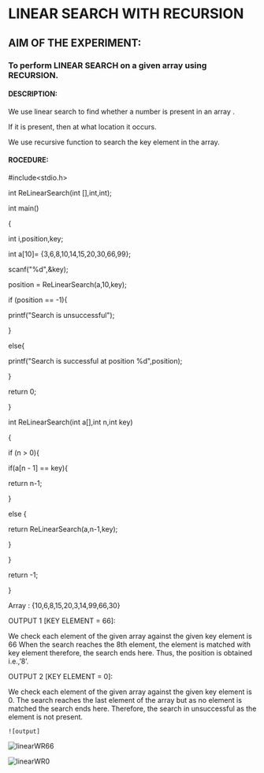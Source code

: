 
#	LINEAR SEARCH WITH RECURSION

## AIM OF THE EXPERIMENT:                                                                              

### To perform LINEAR SEARCH on a given array using  RECURSION.

#### DESCRIPTION:

We use linear search to find whether a number is present in an array .

If it is present, then at what location it occurs.

We use recursive function to search the key element in the array.

#### ROCEDURE: 

#include<stdio.h>

int ReLinearSearch(int [],int,int);

int main()

{

int i,position,key;

int a[10]= {3,6,8,10,14,15,20,30,66,99};

scanf("%d",&key);

position = ReLinearSearch(a,10,key);

if (position == -1){

printf("Search is unsuccessful");

}

else{

printf("Search is successful at position %d",position);

}

return 0;

}

int ReLinearSearch(int a[],int n,int key)

{

if (n > 0){

if(a[n - 1] == key){

return n-1;

}

else {

return ReLinearSearch(a,n-1,key);

}

}

return -1; 

}

Array : {10,6,8,15,20,3,14,99,66,30}

OUTPUT 1 [KEY ELEMENT = 66]:

We check each element of the given array against the given key element is 66
When the search reaches the 8th element, the element is matched with key element therefore, the search ends here. Thus, the position is obtained i.e.,’8’.

OUTPUT 2 [KEY ELEMENT = 0]:

We check each element of the given array against the given key element is 0.
The search reaches the last element of the array but as no element is matched the search ends here. Therefore, the search in unsuccessful as the element is not present.
	
	![output]

![linearWR66](https://user-images.githubusercontent.com/69747236/90370777-8f735e00-e08b-11ea-9dc4-f55c8a770cd5.JPG)

![linearWR0](https://user-images.githubusercontent.com/69747236/90370781-90a48b00-e08b-11ea-870e-db4625681791.JPG)

